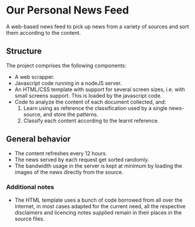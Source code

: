 # Our Personal News Feed

A web-based news feed to pick up news from a variety of sources and sort them according to the content.

## Structure

The project comprises the following components:
  * A web scrapper.
  * Javascript code running in a nodeJS server.
  * An HTML/CSS template with support for several screen sizes, i.e. with small screens support. This is loaded by the javascript code.
  * Code to analyze the content of each document collected, and:
    1. Learn using as reference the classification used by a single news-source, and store the patterns.
    2. Classify each content according to the learnt reference.
  
## General behavior

- The content refreshes every 12 hours.
- The news served by each request get sorted randomly.
- The bandwidth usage in the server is kept at minimum by loading the images of the news directly from the source.


### Additional notes
* The HTML template uses a bunch of code borrowed from all over the internet, in most cases adapted for the current need, all the respective disclaimers and licencing notes supplied remain in their places in the source files.
